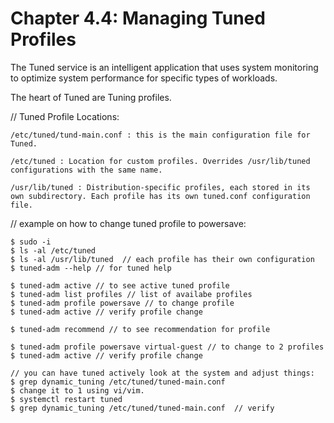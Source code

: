 # **Chapter 4.4: Managing Tuned Profiles**

The Tuned service is an intelligent application that uses system monitoring to optimize system performance for specific types of workloads.

The heart of Tuned are Tuning profiles.

// Tuned Profile Locations:

    /etc/tuned/tund-main.conf : this is the main configuration file for Tuned.

    /etc/tuned : Location for custom profiles. Overrides /usr/lib/tuned configurations with the same name.

    /usr/lib/tuned : Distribution-specific profiles, each stored in its own subdirectory. Each profile has its own tuned.conf configuration file.

// example on how to change tuned profile to powersave:

    $ sudo -i
    $ ls -al /etc/tuned
    $ ls -al /usr/lib/tuned  // each profile has their own configuration
    $ tuned-adm --help // for tuned help
    
    $ tuned-adm active // to see active tuned profile
    $ tuned-adm list profiles // list of availabe profiles
    $ tuned-adm profile powersave // to change profile
    $ tuned-adm active // verify profile change
    
    $ tuned-adm recommend // to see recommendation for profile
    
    $ tuned-adm profile powersave virtual-guest // to change to 2 profiles
    $ tuned-adm active // verify profile change

    // you can have tuned actively look at the system and adjust things:
    $ grep dynamic_tuning /etc/tuned/tuned-main.conf
    $ change it to 1 using vi/vim.
    $ systemctl restart tuned
    $ grep dynamic_tuning /etc/tuned/tuned-main.conf  // verify
